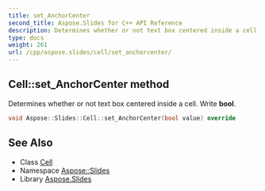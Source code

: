 ```yaml
---
title: set_AnchorCenter
second_title: Aspose.Slides for C++ API Reference
description: Determines whether or not text box centered inside a cell. Write bool.
type: docs
weight: 261
url: /cpp/aspose.slides/cell/set_anchorcenter/
---
```

## Cell::set_AnchorCenter method


Determines whether or not text box centered inside a cell. Write **bool**.

```cpp
void Aspose::Slides::Cell::set_AnchorCenter(bool value) override
```

## See Also

* Class [Cell](../)
* Namespace [Aspose::Slides](../../)
* Library [Aspose.Slides](../../../)
